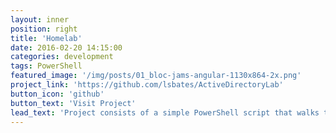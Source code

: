 ```yaml
---
layout: inner
position: right
title: 'Homelab'
date: 2016-02-20 14:15:00
categories: development
tags: PowerShell
featured_image: '/img/posts/01_bloc-jams-angular-1130x864-2x.png'
project_link: 'https://github.com/lsbates/ActiveDirectoryLab'
button_icon: 'github'
button_text: 'Visit Project'
lead_text: 'Project consists of a simple PowerShell script that walks the user through "zeroing out" (wiping) any drives that are connected to the system.'
---
```

